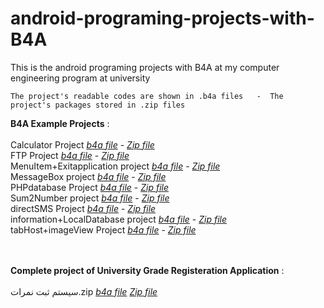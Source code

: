 # android-programing-projects-with-B4A
This is the android programing projects with B4A at my computer engineering program at university


    The project's readable codes are shown in .b4a files   -  The project's packages stored in .zip files

**B4A Example Projects** :   <br />  <br />
                  Calculator Project   [_b4a file_](https://github.com/pouyasattari/B4A-android-programming-Examples/blob/main/Calculator%20Project.b4a) - [_Zip file_](https://github.com/pouyasattari/B4A-android-programming-Examples/blob/main/Calculator%20Project.zip) <br />
                  FTP Project  [_b4a file_](https://github.com/pouyasattari/B4A-android-programming-Examples/blob/main/FTP%20Project.b4a) - [_Zip file_](https://github.com/pouyasattari/B4A-android-programming-Examples/blob/main/FTP%20Project.zip) <br />
                  MenuItem+Exitapplication project  [_b4a file_]() - [_Zip file_](https://github.com/pouyasattari/B4A-android-programming-Examples/blob/main/FTP%20Project.zip)  <br />
                  MessageBox project  [_b4a file_](https://github.com/pouyasattari/B4A-android-programming-Examples/blob/main/MessageBox%20project.b4a) - [_Zip file_](https://github.com/pouyasattari/B4A-android-programming-Examples/blob/main/MessageBox%20project.zip)  <br />
                  PHPdatabase Project  [_b4a file_](https://github.com/pouyasattari/B4A-android-programming-Examples/blob/main/PHPdatabase%20Project.b4a) - [_Zip file_](https://github.com/pouyasattari/B4A-android-programming-Examples/blob/main/PHPdatabase%20%20Project.zip)  <br />
                  Sum2Number project  [_b4a file_](https://github.com/pouyasattari/B4A-android-programming-Examples/blob/main/Sum2Number%20project.b4a) - [_Zip file_](https://github.com/pouyasattari/B4A-android-programming-Examples/blob/main/Sum2Number%20project.zip)  <br />
                  directSMS Project  [_b4a file_](https://github.com/pouyasattari/B4A-android-programming-Examples/blob/main/directSMS%20Project.b4a) - [_Zip file_](https://github.com/pouyasattari/B4A-android-programming-Examples/blob/main/directSMS%20Project.zip)  <br />
                  information+LocalDatabase project  [_b4a file_](https://github.com/pouyasattari/B4A-android-programming-Examples/blob/main/information%2BLocalDatabase%20project.b4a) - [_Zip file_](https://github.com/pouyasattari/B4A-android-programming-Examples/blob/main/information%2BLocalDatabase%20project.zip)  <br />
                  tabHost+imageView Project  [_b4a file_](https://github.com/pouyasattari/B4A-android-programming-Examples/blob/main/tabHost%2BimageView%20Project.b4a) - [_Zip file_](https://github.com/pouyasattari/B4A-android-programming-Examples/blob/main/tabHost%2BimageView%20Project.zip)  <br /> <br /> <br /> 
                  
       


**Complete project of University Grade Registeration Application** :  <br />   <br />  سیستم ثبت نمرات.zip  [_b4a file_](https://github.com/pouyasattari/B4A-android-programming-Examples/blob/main/%D8%B3%DB%8C%D8%B3%D8%AA%D9%85%20%D8%AB%D8%A8%D8%AA%20%D9%86%D9%85%D8%B1%D8%A7%D8%AA%2C%20save%20educational%20scores.b4a)  [_Zip file_](https://github.com/pouyasattari/B4A-android-programming-Examples/blob/main/%D8%B3%DB%8C%D8%B3%D8%AA%D9%85%20%D8%AB%D8%A8%D8%AA%20%D9%86%D9%85%D8%B1%D8%A7%D8%AA.zip)
<br /> <br /> 
